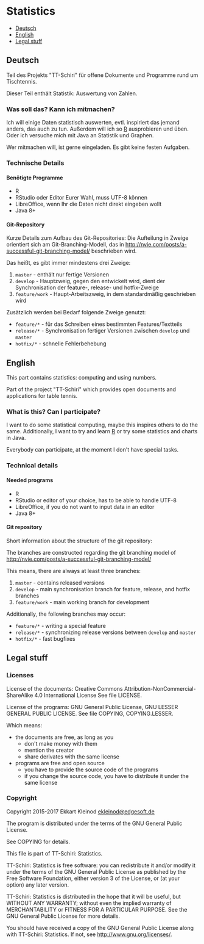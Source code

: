 # Statistics

- [Deutsch](#deutsch)
- [English](#english)
- [Legal stuff](#legal-stuff)

## Deutsch

Teil des Projekts "TT-Schiri" für offene Dokumente und Programme rund um Tischtennis.

Dieser Teil enthält Statistik: Auswertung von Zahlen.

### Was soll das? Kann ich mitmachen?

Ich will einige Daten statistisch auswerten, evtl. inspiriert das jemand anders, das auch zu tun.
Außerdem will ich so [R](https://www.r-project.org/) ausprobieren und üben.
Oder ich versuche mich mit Java an Statistik und Graphen.

Wer mitmachen will, ist gerne eingeladen.
Es gibt keine festen Aufgaben.

### Technische Details

#### Benötigte Programme

- R
- RStudio oder Editor Eurer Wahl, muss UTF-8 können
- LibreOffice, wenn Ihr die Daten nicht direkt eingeben wollt
- Java 8+

#### Git-Repository

Kurze Details zum Aufbau des Git-Repositories:
Die Aufteilung in Zweige orientiert sich am Git-Branching-Modell, das in http://nvie.com/posts/a-successful-git-branching-model/ beschrieben wird.

Das heißt, es gibt immer mindestens drei Zweige:

1. `master` - enthält nur fertige Versionen
2. `develop` - Hauptzweig, gegen den entwickelt wird, dient der Synchronisation der feature-, release- und hotfix-Zweige
3. `feature/work` - Haupt-Arbeitszweig, in dem standardmäßig geschrieben wird

Zusätzlich werden bei Bedarf folgende Zweige genutzt:

- `feature/*` - für das Schreiben eines bestimmten Features/Textteils
- `release/*` - Synchronisation fertiger Versionen zwischen `develop` und `master`
- `hotfix/*` - schnelle Fehlerbehebung

## English

This part contains statistics: computing and using numbers.

Part of the project "TT-Schiri" which provides open documents and applications for table tennis.

### What is this? Can I participate?

I want to do some statistical computing, maybe this inspires others to do the same.
Additionally, I want to try and learn [R](https://www.r-project.org/) or try some statistics and charts in Java.

Everybody can participate, at the moment I don't have special tasks.

### Technical details

#### Needed programs

- R
- RStudio or editor of your choice, has to be able to handle UTF-8
- LibreOffice, if you do not want to input data in an editor
- Java 8+

#### Git repository

Short information about the structure of the git repository:

The branches are constructed regarding the git branching model of http://nvie.com/posts/a-successful-git-branching-model/

This means, there are always at least three branches:

1. `master` - contains released versions
2. `develop` - main synchronisation branch for feature, release, and hotfix branches
3. `feature/work` - main working branch for development

Additionally, the following branches may occur:

- `feature/*` - writing a special feature
- `release/*` - synchronizing release versions between `develop` and `master`
- `hotfix/*` - fast bugfixes

## Legal stuff

### Licenses

License of the documents: Creative Commons Attribution-NonCommercial-ShareAlike 4.0 International License
See file LICENSE.

License of the programs: GNU General Public License, GNU LESSER GENERAL PUBLIC LICENSE.
See file COPYING, COPYING.LESSER.

Which means:

- the documents are free, as long as you
	- don't make money with them
	- mention the creator
	- share derivates with the same license
- programs are free and open source
	- you have to provide the source code of the programs
	- if you change the source code, you have to distribute it under the same license

### Copyright

Copyright 2015-2017 Ekkart Kleinod <ekleinod@edgesoft.de>

The program is distributed under the terms of the GNU General Public License.

See COPYING for details.

This file is part of TT-Schiri: Statistics.

TT-Schiri: Statistics is free software: you can redistribute it and/or modify
it under the terms of the GNU General Public License as published by
the Free Software Foundation, either version 3 of the License, or
(at your option) any later version.

TT-Schiri: Statistics is distributed in the hope that it will be useful,
but WITHOUT ANY WARRANTY; without even the implied warranty of
MERCHANTABILITY or FITNESS FOR A PARTICULAR PURPOSE.  See the
GNU General Public License for more details.

You should have received a copy of the GNU General Public License
along with TT-Schiri: Statistics.  If not, see <http://www.gnu.org/licenses/>.
